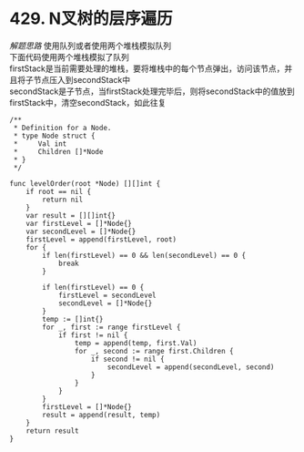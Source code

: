 # 429. N叉树的层序遍历
*解题思路*
使用队列或者使用两个堆栈模拟队列  
下面代码使用两个堆栈模拟了队列  
firstStack是当前需要处理的堆栈，要将堆栈中的每个节点弹出，访问该节点，并且将子节点压入到secondStack中  
secondStack是子节点，当firstStack处理完毕后，则将secondStack中的值放到firstStack中，清空secondStack，如此往复  

````
/**
 * Definition for a Node.
 * type Node struct {
 *     Val int
 *     Children []*Node
 * }
 */

func levelOrder(root *Node) [][]int {
    if root == nil {
        return nil
    }
	var result = [][]int{}
	var firstLevel = []*Node{}
	var secondLevel = []*Node{}
	firstLevel = append(firstLevel, root)
	for {
		if len(firstLevel) == 0 && len(secondLevel) == 0 {
			break
		}

		if len(firstLevel) == 0 {
			firstLevel = secondLevel
			secondLevel = []*Node{}
		}
        temp := []int{}
        for _, first := range firstLevel {
            if first != nil {
                temp = append(temp, first.Val)
                for _, second := range first.Children {
                    if second != nil {
                        secondLevel = append(secondLevel, second)
                    }
                }
            }
        }
		firstLevel = []*Node{}
        result = append(result, temp)
	}
	return result
}
````